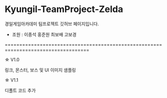 # Kyungil-TeamProject-Zelda

경일게임아카데미 팀프로젝트 깃허브 페이지입니다.

* 조원 : 이종석 홍준원 최보배 고보경

===================================================================================

☆ V1.0

링크, 몬스터, 보스 및 UI 이미지 샘플링

☆ V1.1

디폴트 코드 추가
